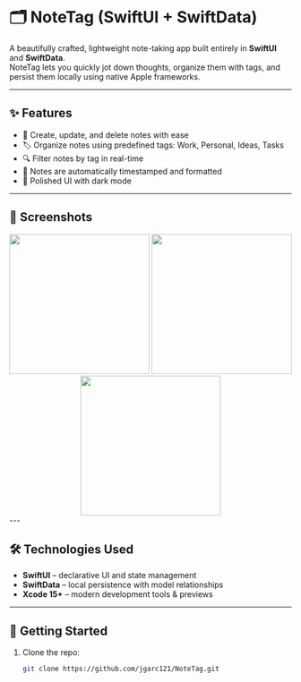   # 🗂️ NoteTag (SwiftUI + SwiftData)

A beautifully crafted, lightweight note-taking app built entirely in **SwiftUI** and **SwiftData**.  
NoteTag lets you quickly jot down thoughts, organize them with tags, and persist them locally using native Apple frameworks.

---

## ✨ Features

- 📝 Create, update, and delete notes with ease
- 🏷️ Organize notes using predefined tags: Work, Personal, Ideas, Tasks
- 🔍 Filter notes by tag in real-time
- 📆 Notes are automatically timestamped and formatted
- 🌙 Polished UI with dark mode

---

## 📸 Screenshots
<div align="center">
  
  <img src="https://github.com/user-attachments/assets/97391dc7-c2df-4f2f-953a-054edc060411" width="250" />
  <img src="https://github.com/user-attachments/assets/e17c1175-d0e5-449e-bf0d-9b7f33868954" width="250" />
  <img src="https://github.com/user-attachments/assets/dc514b80-4937-4bab-baf2-9460916e616a" width="250" />
  
</div>
---

## 🛠️ Technologies Used

- **SwiftUI** – declarative UI and state management
- **SwiftData** – local persistence with model relationships
- **Xcode 15+** – modern development tools & previews

---

## 🚀 Getting Started

1. Clone the repo:
   ```bash
   git clone https://github.com/jgarc121/NoteTag.git

